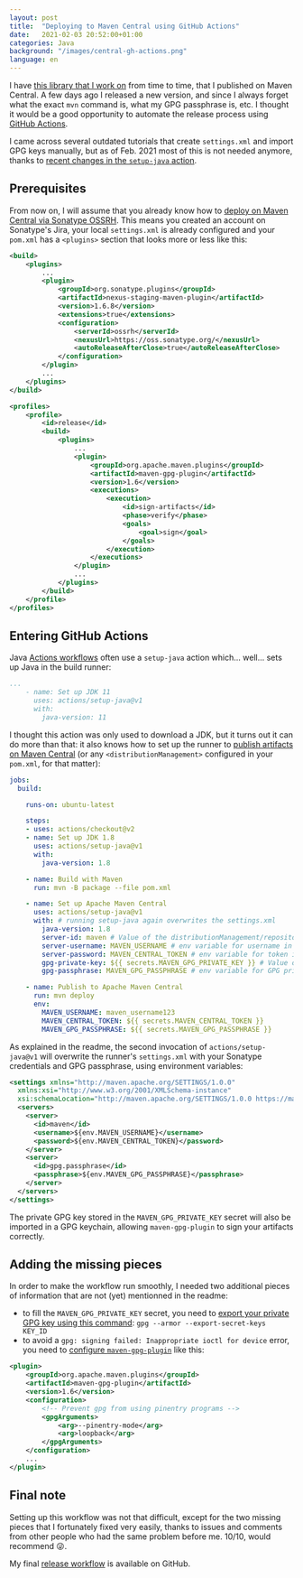```yaml
---
layout: post
title:  "Deploying to Maven Central using GitHub Actions"
date:   2021-02-03 20:52:00+01:00
categories: Java
background: "/images/central-gh-actions.png"
language: en
---
```


I have [this library that I work on][1] from time to time, that I published on Maven Central. A few days ago I released 
a new version, and since I always forget what the exact `mvn` command is, what my GPG passphrase is, etc. I thought it 
would be a good opportunity to automate the release process using [GitHub Actions][2].

I came across several outdated tutorials that create `settings.xml` and import GPG keys manually, but as of Feb. 2021 most
of this is not needed anymore, thanks to [recent changes in the `setup-java` action][setup-java-gpg].

## Prerequisites

From now on, I will assume that you already know how to [deploy on Maven Central via Sonatype OSSRH][ossrh]. This means
you created an account on Sonatype's Jira, your local `settings.xml` is already configured and your `pom.xml` has a
`<plugins>` section that looks more or less like this:

```xml
<build>
    <plugins>
        ...
        <plugin>
            <groupId>org.sonatype.plugins</groupId>
            <artifactId>nexus-staging-maven-plugin</artifactId>
            <version>1.6.8</version>
            <extensions>true</extensions>
            <configuration>
                <serverId>ossrh</serverId>
                <nexusUrl>https://oss.sonatype.org/</nexusUrl>
                <autoReleaseAfterClose>true</autoReleaseAfterClose>
            </configuration>
        </plugin>
        ...
    </plugins>
</build>

<profiles>
    <profile>
        <id>release</id>
        <build>
            <plugins>
                ...
                <plugin>
                    <groupId>org.apache.maven.plugins</groupId>
                    <artifactId>maven-gpg-plugin</artifactId>
                    <version>1.6</version>
                    <executions>
                        <execution>
                            <id>sign-artifacts</id>
                            <phase>verify</phase>
                            <goals>
                                <goal>sign</goal>
                            </goals>
                        </execution>
                    </executions>
                </plugin>
                ...
            </plugins>
        </build>
    </profile>
</profiles>
```

## Entering GitHub Actions

Java [Actions workflows][workflow] often use a `setup-java` action which... well... sets up Java in the build runner:

```yaml
...
    - name: Set up JDK 11
      uses: actions/setup-java@v1
      with:
        java-version: 11
```

I thought this action was only used to download a JDK, but it turns out it can do more than that: it also knows
how to set up the runner to [publish artifacts on Maven Central][publish-central] (or any `<distributionManagement>` 
configured in your `pom.xml`, for that matter):

```yaml
jobs:
  build:

    runs-on: ubuntu-latest

    steps:
    - uses: actions/checkout@v2
    - name: Set up JDK 1.8
      uses: actions/setup-java@v1
      with:
        java-version: 1.8

    - name: Build with Maven
      run: mvn -B package --file pom.xml

    - name: Set up Apache Maven Central
      uses: actions/setup-java@v1
      with: # running setup-java again overwrites the settings.xml
        java-version: 1.8
        server-id: maven # Value of the distributionManagement/repository/id field of the pom.xml
        server-username: MAVEN_USERNAME # env variable for username in deploy
        server-password: MAVEN_CENTRAL_TOKEN # env variable for token in deploy
        gpg-private-key: ${{ secrets.MAVEN_GPG_PRIVATE_KEY }} # Value of the GPG private key to import
        gpg-passphrase: MAVEN_GPG_PASSPHRASE # env variable for GPG private key passphrase

    - name: Publish to Apache Maven Central
      run: mvn deploy
      env:
        MAVEN_USERNAME: maven_username123
        MAVEN_CENTRAL_TOKEN: ${{ secrets.MAVEN_CENTRAL_TOKEN }}
        MAVEN_GPG_PASSPHRASE: ${{ secrets.MAVEN_GPG_PASSPHRASE }}
```

As explained in the readme, the second invocation of `actions/setup-java@v1` will overwrite the runner's 
`settings.xml` with your Sonatype credentials and GPG passphrase, using environment variables:

```xml
<settings xmlns="http://maven.apache.org/SETTINGS/1.0.0"
  xmlns:xsi="http://www.w3.org/2001/XMLSchema-instance"
  xsi:schemaLocation="http://maven.apache.org/SETTINGS/1.0.0 https://maven.apache.org/xsd/settings-1.0.0.xsd">
  <servers>
    <server>
      <id>maven</id>
      <username>${env.MAVEN_USERNAME}</username>
      <password>${env.MAVEN_CENTRAL_TOKEN}</password>
    </server>
    <server>
      <id>gpg.passphrase</id>
      <passphrase>${env.MAVEN_GPG_PASSPHRASE}</passphrase>
    </server>
  </servers>
</settings>
```

The private GPG key stored in the `MAVEN_GPG_PRIVATE_KEY` secret will also be imported in a GPG keychain, allowing
`maven-gpg-plugin` to sign your artifacts correctly.

## Adding the missing pieces

In order to make the workflow run smoothly, I needed two additional pieces of information that are not (yet) mentionned
in the readme:

* to fill the `MAVEN_GPG_PRIVATE_KEY` secret, you need to [export your private GPG key using this command][export-gpg]:
 `gpg --armor --export-secret-keys KEY_ID`
* to avoid a `gpg: signing failed: Inappropriate ioctl for device` error, you need to [configure `maven-gpg-plugin`][ioctl]
like this:

```xml
<plugin>
    <groupId>org.apache.maven.plugins</groupId>
    <artifactId>maven-gpg-plugin</artifactId>
    <version>1.6</version>
    <configuration>
        <!-- Prevent gpg from using pinentry programs -->
        <gpgArguments>
            <arg>--pinentry-mode</arg>
            <arg>loopback</arg>
        </gpgArguments>
    </configuration>
    ...
</plugin>
```

## Final note

Setting up this workflow was not that difficult, except for the two missing pieces that I fortunately fixed very easily,
thanks to issues and comments from other people who had the same problem before me. 10/10, would recommend 😜.

My final [release workflow][my-workflow] is available on GitHub.

[1]: https://github.com/bjansen/swagger-schema-validator/
[2]: https://github.com/features/actions
[ossrh]: https://central.sonatype.org/pages/ossrh-guide.html
[setup-java-gpg]: https://github.com/actions/setup-java/issues/43
[publish-central]: https://github.com/actions/setup-java#publishing-using-apache-maven
[export-gpg]: https://github.com/actions/setup-java/issues/100
[ioctl]: https://github.com/actions/setup-java/issues/83
[workflow]: https://docs.github.com/en/actions/learn-github-actions/introduction-to-github-actions#workflows
[my-workflow]: https://github.com/bjansen/swagger-schema-validator/blob/master/.github/workflows/release.yml
